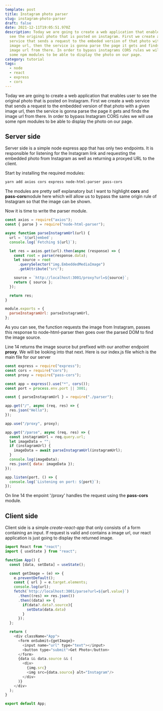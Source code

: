 ```yaml
---
template: post
title: Instagram photo parser
slug: instagram-photo-parser
draft: false
date: 2021-12-11T19:05:51.970Z
description: Today we are going to create a web application that enables user to
  see the original photo that is posted on instagram. First we create a web
  service that sends a request to the embeded version of that photo with a given
  image url, then the service is gonna parse the page it gets and finds the
  image url from there. In order to bypass instagrams CORS rules we will use
  some npm modules to be able to display the photo on our page.
category: tutorial
tags:
  - node
  - react
  - express
  - cors
---
```

Today we are going to create a web application that enables user to see the original photo that is posted on Instagram. First we create a web service that sends a request to the embedded version of that photo with a given image url, then the service is gonna parse the page it gets and finds the image url from there. In order to bypass Instagram CORS rules we will use some npm modules to be able to display the photo on our page.

## Server side

Server side is a simple node express app that has only two endpoints. It is responsible for listening for the Instagram link and requesting the embedded photo from Instagram as well as returning a proxyed URL to the client.

Start by installing the required modules:

```bash
yarn add axios cors express node-html-parser pass-cors
```

The modules are pretty self explanatory but I want to highlight **cors** and **pass-cors**module here which will allow us to bypass the same origin rule of Instagram so that the image can be shown.

Now it is time to write the parser module.

```javascript{14}:title=parser.js
const axios = require("axios");
const { parse } = require("node-html-parser");

async function parseInstagramUrl(url) {
  url = `${url}embed`;
  console.log(`Fetching ${url}`);

  let res = axios.get(url).then(async (response) => {
    const root = parse(response.data);
    let source = root
      .querySelector("img.EmbeddedMediaImage")
      .getAttribute("src");

    source = `http://localhost:3001/proxy?url=${source}`;
    return { source };
  });

  return res;
}

module.exports = {
  parseInstagramUrl: parseInstagramUrl,
};
```

As you can see, the function requests the image from Instagram, passes this response to node-html-parser then goes over the parsed DOM to find the image source.

Line 14 returns the image source but prefixed with our another endpoint **proxy**. We will be looking into that next. Here is our index.js file which is the main file for our server

```javascript{14}:title=index.js
const express = require("express");
const cors = require("cors");
const proxy = require("pass-cors");

const app = express().use("*", cors());
const port = process.env.port || 3001;

const { parseInstagramUrl } = require("./parser");

app.get("/", async (req, res) => {
  res.json("Hello");
});

app.use("/proxy", proxy);

app.get("/parse", async (req, res) => {
  const instagramUrl = req.query.url;
  let imageData = "";
  if (instagramUrl) {
    imageData = await parseInstagramUrl(instagramUrl);
  }
  console.log(imageData);
  res.json({ data: imageData });
});

app.listen(port, () => {
  console.log(`Listening on port: ${port}`);
});
```

On line 14 the enpoint '/proxy' handles the request using the **pass-cors** module.

## Client side

Client side is a simple *create-react-app* that only consists of a form containing an input. If request is valid and contains a image url, our react application is just going to display the returned image.

```javascript:title=App.js
import React from "react";
import { useState } from "react";

function App() {
  const [data, setData] = useState();

  const getImage = (e) => {
    e.preventDefault();
    const { url } = e.target.elements;
    console.log(url);
    fetch(`http://localhost:3001/parse?url=${url.value}`)
      .then((res) => res.json())
      .then((data) => {
        if(data?.data?.source){
          setData(data.data)
        }
      });
  };

  return (
    <div className="App">
      <form onSubmit={getImage}>
        <input name="url" type="text"></input>
        <button type="submit">Get Photo</button>
      </form>
      {data && data.source && (
        <div>
          {img.src}
          <img src={data.source} alt="Instagram"/>
        </div>
      )}
    </div>
  );
}

export default App;
```